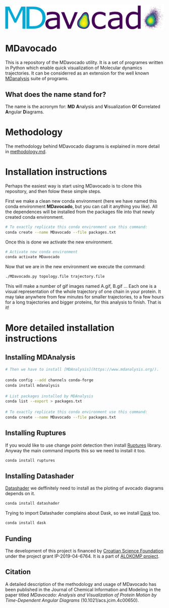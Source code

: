 ![MDavocado_logo](./MDavocado.png)

# MDavocado

This is a repository of the MDavocado utility. It is a set of programes
written in Python which enable quick visualization of Molecular dynamics
trajectories. It can be considerred as an extension for the well known
[MDanalysis](https://www.mdanalysis.org/) suite of programs. 

## What does the name stand for?

The name is the acronym for: **MD** **A**nalysis and **V**isualization **O**f **C**orrelated **A**ngular **D**iagrams.  

# Methodology

The methodology behind MDavocado diagrams is explained in more detail in [methodology.md](doc/methodology.md).

# Installation instructions

Perhaps the easiest way is start using MDavocado is to clone this repository,
and then folow these simple steps.

First we make a clean new conda environment (here we have named this conda environment **MDavocado**, but
you can call it anything you like). All the dependences will be installed from
the packages file into that newly created conda environment. 

```bash
# To exactly replicate this conda environment use this command:
conda create --name MDavocado --file packages.txt
```

Once this is done we activate the new environment. 
```bash
# Activate new conda environment
conda activate MDavocado
```

Now that we are in the new environment we execute the command:
```bash
./MDavocado.py topology.file trajectory.file
```

This will make a number of gif images named A.gif, B.gif ... Each one is a visual representation of the whole trajectory of one chain in your protein.
It may take anywhere from few minutes for smaller trajectories, to a few hours for a long trajectories and bigger proteins, for this analysis to finish.
That is it!

# More detailed installation instructions

## Installing MDAnalysis


```bash
# Then we have to install [MDAnalysis](https://www.mdanalysis.org/).

conda config --add channels conda-forge
conda install mdanalysis

# List packages installed by MDAnalysis
conda list --export > packages.txt

# To exactly replicate this conda environment use this command:
conda create --name MDavocado --file packages.txt
```

## Installing Ruptures

If you would like to use change point detection then install [Ruptures](https://centre-borelli.github.io/ruptures-docs/) library.
Anyway the main command imports this so we need to install it too.

```bash
conda install ruptures
```

## Installing Datashader
[Datashader](https://datashader.org/) we deffinitely need to install as the ploting of avocado diagrams depends on it.

```bash
conda install datashader
```
Trying to import Datashader complains about Dask, so we install [Dask](https://www.dask.org/) too.

```bash
conda install dask
```
## Funding

The development of this project is financed by [Croatian Science Foundation](https://hrzz.hr/en/) under the project grant IP-2019-04-6764. It is a part of [ALOKOMP project](https://alokomp.irb.hr/).

## Citation
A detailed description of the methodology and usage of MDavocado has been published in the Journal of Chemical Information and Modeling in the paper titled *MDavocado: Analysis and Visualization of Protein Motion by Time-Dependent Angular Diagrams* (10.1021/acs.jcim.4c00650).
